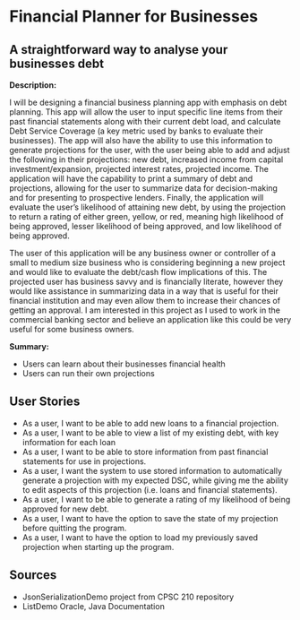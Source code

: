 # Financial Planner for Businesses

## A straightforward way to analyse your businesses debt

**Description:**

I will be designing a financial business planning app with emphasis on debt planning. This app will allow the user to 
input specific line items from their past financial statements along with their current debt load, and calculate Debt 
Service Coverage (a key metric used by banks to evaluate their businesses). The app will also have the ability to use 
this information to generate projections for the user, with the user being able to add and adjust the following in 
their projections: new debt, increased income from capital investment/expansion, projected interest rates, projected 
income. The application will have the capability to print a summary of debt and projections, allowing for the user to 
summarize data for decision-making and for presenting to prospective lenders. Finally, the application will evaluate the
user’s likelihood of attaining new debt, by using the projection to return a rating of either green, yellow, or red, 
meaning high likelihood of being approved, lesser likelihood of being approved, and low likelihood of being approved.

The user of this application will be any business owner or controller of a small to medium size business who is 
considering beginning a new project and would like to evaluate the debt/cash flow implications of this. The projected
user has business savvy and is financially literate, however they would like assistance in summarizing data in a way
that is useful for their financial institution and may even allow them to increase their chances of getting an approval.
I am interested in this project as I used to work in the commercial banking sector and believe an application like this
could be very useful for some business owners. 

**Summary:**
- Users can learn about their businesses financial health
- Users can run their own projections

## User Stories

- As a user, I want to be able to add new loans to a financial projection.
- As a user, I want to be able to view a list of my existing debt, with key information for each loan
- As a user, I want to be able to store information from past financial statements for use in projections.
- As a user, I want the system to use stored information to automatically generate a projection with my expected DSC,
while giving me the ability to edit aspects of this projection (i.e. loans and financial statements).
- As a user, I want to be able to generate a rating of my likelihood of being approved for new debt.
- As a user, I want to have the option to save the state of my projection before quitting the program.
- As a user, I want to have the option to load my previously saved projection when starting up the program.

## Sources
- JsonSerializationDemo project from CPSC 210 repository
- ListDemo Oracle, Java Documentation

 
